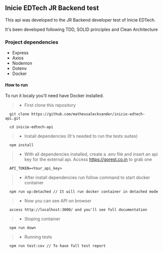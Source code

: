 ## Inicie EDTech JR Backend test

This api was developed to the JR Backend developer test of Inicie EDTech.

It's been developed following TDD, SOLID principles and Clean Architecture

### Project dependencies

- Express
- Axios
- Nodemon
- Dotenv
- Docker

#### How to run

To run it localy you'll need have Docker installed.

> - First clone this repository

```
  git clone https://github.com/matheusalecksander/inicie-edtech-api.git

  cd inicie-edtech-api
```

> - Install dependencies (It's needed to run the tests suites)

```
  npm install
```

> - With all dependencies installed, create a .env file and insert an api key for the external api. Access https://gorest.co.in to grab one
```
  API_TOKEN=<Your_api_key>
```

> - After install dependencies run follow command to start docker container

```
  npm run up:detached // It will run docker container in detached mode
```

> - Now you can see API on browser

```
  access http://localhost:3000/ and you'll see full documentation
```

> - Stoping container

```
  npm run down
```

> - Running tests

```
  npm run test:cov // To have full test report
```
